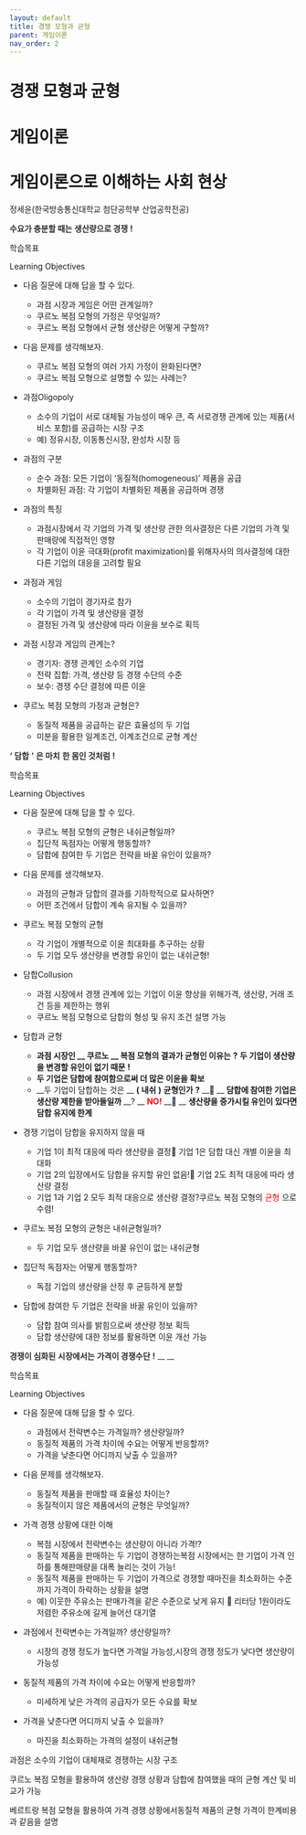 ```yaml
---
layout: default
title: 경쟁 모형과 균형
parent: 게임이론
nav_order: 2
---
```


# 경쟁 모형과 균형


# 게임이론

# 게임이론으로 이해하는 사회 현상

정세윤\(한국방송통신대학교 첨단공학부 산업공학전공\)

<span style="color:#2C2C2C"> __수요가 충분할 때는__ </span>  <span style="color:#2C2C2C"> __생산량으로 경쟁__ </span>  <span style="color:#2C2C2C"> __\!__ </span>

학습목표

Learning Objectives

* 다음 질문에 대해 답을 할 수 있다\.
  * 과점 시장과 게임은 어떤 관계일까?
  * 쿠르노 복점 모형의 가정은 무엇일까?
  * 쿠르노 복점 모형에서 균형 생산량은 어떻게 구할까?
* 다음 문제를 생각해보자\.
  * 쿠르노 복점 모형의 여러 가지 가정이 완화된다면?
  * 쿠르노 복점 모형으로 설명할 수 있는 사례는?

* 과점Oligopoly
  * 소수의 기업이 서로 대체될 가능성이 매우 큰\, 즉 서로경쟁 관계에 있는 제품\(서비스 포함\)를 공급하는 시장 구조
  * 예\) 정유시장\, 이동통신시장\, 완성차 시장 등
* 과점의 구분
  * 순수 과점: 모든 기업이 ‘동질적\(homogeneous\)’ 제품을 공급
  * 차별화된 과점: 각 기업이 차별화된 제품을 공급하며 경쟁

* 과점의 특징
  * 과점시장에서 각 기업의 가격 및 생산량  관한 의사결정은 다른 기업의 가격 및 판매량에 직접적인 영향
  * 각 기업이 이윤 극대화\(profit maximization\)를 위해자사의 의사결정에 대한 다른 기업의 대응을 고려할 필요
* 과점과 게임
  * 소수의 기업이 경기자로 참가
  * 각 기업이 가격 및 생산량을 결정
  * 결정된 가격 및 생산량에 따라 이윤을 보수로 획득

* 과점 시장과 게임의 관계는?
  * 경기자: 경쟁 관계인 소수의 기업
  * 전략 집합: 가격\, 생산량 등 경쟁 수단의 수준
  * 보수: 경쟁 수단 결정에 따른 이윤
* 쿠르노 복점 모형의 가정과 균형은?
  * 동질적 제품을 공급하는 같은 효율성의 두 기업
  * 미분을 활용한 일계조건\, 이계조건으로 균형 계산

<span style="color:#2C2C2C"> __‘__ </span>  <span style="color:#2C2C2C"> __담합__ </span>  <span style="color:#2C2C2C"> __’__ </span>  <span style="color:#2C2C2C"> __은 마치__ </span>  <span style="color:#2C2C2C"> __한 몸인 것처럼__ </span>  <span style="color:#2C2C2C"> __\!__ </span>

학습목표

Learning Objectives

* 다음 질문에 대해 답을 할 수 있다\.
  * 쿠르노 복점 모형의 균형은 내쉬균형일까?
  * 집단적 독점자는 어떻게 행동할까?
  * 담합에 참여한 두 기업은 전략을 바꿀 유인이 있을까?
* 다음 문제를 생각해보자\.
  * 과점의 균형과 담합의 결과를 기하학적으로 묘사하면?
  * 어떤 조건에서 담합이 계속 유지될 수 있을까?

* 쿠르노 복점 모형의 균형
  * 각 기업이 개별적으로 이윤 최대화를 추구하는 상황
  * 두 기업 모두 생산량을 변경할 유인이 없는 내쉬균형\!
* 담합Collusion
  * 과점 시장에서 경쟁 관계에 있는 기업이 이윤 향상을 위해가격\, 생산량\, 거래 조건 등을 제한하는 행위
  * 쿠르노 복점 모형으로 담합의 형성 및 유지 조건 설명 가능

* 담합과 균형
  * __과점 시장인 __  __쿠르노__  __ 복점 모형의 결과가 균형인 이유는__  __?__  __두 기업이 생산량을 변경할 유인이 없기 때문__  __\!__
  * __두 기업은 담합에 참여함으로써 더 많은 이윤을 확보__
  * __두 기업이 담합하는 것은 __  __\(__  __내쉬__  __\)__  __균형인가__  __?__  __ __  __담합에 참여한 기업은 생산량 제한을 받아들일까__  __? __  <span style="color:#FF0000"> __NO\!__ </span>  __ __  __생산량을 증가시킬 유인이 있다면 담합 유지에 한계__

* 경쟁 기업이 담합을 유지하지 않을 때
  * 기업 1이 최적 대응에 따라 생산량을 결정 기업 1은 담합 대신 개별 이윤을 최대화
  * 기업 2의 입장에서도 담합을 유지할 유인 없음\! 기업 2도 최적 대응에 따라 생산량 결정
  * 기업 1과 기업 2 모두 최적 대응으로 생산량 결정?쿠르노 복점 모형의  <span style="color:#FF0000">균형</span> 으로 수렴\!

* 쿠르노 복점 모형의 균형은 내쉬균형일까?
  * 두 기업 모두 생산량을 바꿀 유인이 없는 내쉬균형
* 집단적 독점자는 어떻게 행동할까?
  * 독점 기업의 생산량을 산정 후 균등하게 분할
* 담합에 참여한 두 기업은 전략을 바꿀 유인이 있을까?
  * 담합 참여 의사를 밝힘으로써 생산량 정보 획득
  * 담합 생산량에 대한 정보를 활용하면 이윤 개선 가능

<span style="color:#2C2C2C"> __경쟁이 심화된__ </span>  <span style="color:#2C2C2C"> __시장에서는__ </span>  <span style="color:#2C2C2C"> __가격이 경쟁수단__ </span>  <span style="color:#2C2C2C"> __\!__ </span>  <span style="color:#2C2C2C"> __ __ </span>

학습목표

Learning Objectives

* 다음 질문에 대해 답을 할 수 있다\.
  * 과점에서 전략변수는 가격일까? 생산량일까?
  * 동질적 제품의 가격 차이에 수요는 어떻게 반응할까?
  * 가격을 낮춘다면 어디까지 낮출 수 있을까?
* 다음 문제를 생각해보자\.
  * 동질적 제품을 판매할 때 효율성 차이는?
  * 동질적이지 않은 제품에서의 균형은 무엇일까?

* 가격 경쟁 상황에 대한 이해
  * 복점 시장에서 전략변수는 생산량이 아니라 가격\!?
  * 동질적 제품을 판매하는 두 기업이 경쟁하는복점 시장에서는 한 기업이 가격 인하를 통해판매량을 대폭 늘리는 것이 가능\!
  * 동질적 제품을 판매하는 두 기업이 가격으로 경쟁할 때마진을 최소화하는 수준까지 가격이 하락하는 상황을 설명
  * 예\) 이웃한 주유소는 판매가격을 같은 수준으로 낮게 유지	 리터당 1원이라도 저렴한 주유소에 길게 늘어선 대기열

* 과점에서 전략변수는 가격일까? 생산량일까?
  * 시장의 경쟁 정도가 높다면 가격일 가능성\,시장의 경쟁 정도가 낮다면 생산량이 가능성
* 동질적 제품의 가격 차이에 수요는 어떻게 반응할까?
  * 미세하게 낮은 가격의 공급자가 모든 수요를 확보
* 가격을 낮춘다면 어디까지 낮출 수 있을까?
  * 마진을 최소화하는 가격의 설정이 내쉬균형

과점은 소수의 기업이 대체재로 경쟁하는 시장 구조

쿠르노 복점 모형을 활용하여 생산량 경쟁 상황과 담합에 참여했을 때의 균형 계산 및 비교가 가능

베르트랑 복점 모형을 활용하여 가격 경쟁 상황에서동질적 제품의 균형 가격이 한계비용과 같음을 설명

